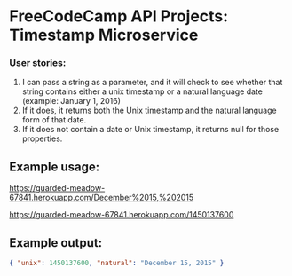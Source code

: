 # FreeCodeCamp API Projects: Timestamp Microservice

### User stories:

1.  I can pass a string as a parameter, and it will check to see whether that string contains either a unix timestamp or a natural language date (example: January 1, 2016)
2.  If it does, it returns both the Unix timestamp and the natural language form of that date.
3.  If it does not contain a date or Unix timestamp, it returns null for those properties.

## Example usage:

<https://guarded-meadow-67841.herokuapp.com/December%2015,%202015>

<https://guarded-meadow-67841.herokuapp.com/1450137600>

## Example output:

```json
{ "unix": 1450137600, "natural": "December 15, 2015" }
```
